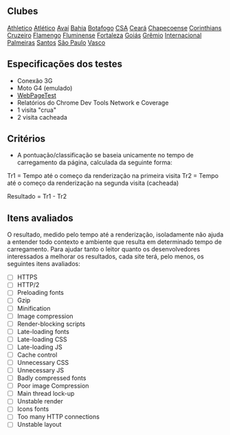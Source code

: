 ## Clubes

[Athletico](/clubes/athletico.md)
[Atlético](/clubes/atletico.md)
[Avaí](/clubes/avai.md)
[Bahia](/clubes/bahia.md)
[Botafogo](/clubes/botafogo.md)
[CSA](/clubes/csa.md)
[Ceará](/clubes/ceara.md)
[Chapecoense](/clubes/chapecoense.md)
[Corinthians](/clubes/corinthians.md)
[Cruzeiro](/clubes/cruzeiro.md)
[Flamengo](/clubes/flamengo.md)
[Fluminense](/clubes/fluminense.md)
[Fortaleza](/clubes/fortaleza.md)
[Goiás](/clubes/goias.md)
[Grêmio](/clubes/gremio.md)
[Internacional](/clubes/internacional.md)
[Palmeiras](/clubes/palmeiras.md)
[Santos](/clubes/santos.md)
[São Paulo](/clubes/sao-paulo.md)
[Vasco](/clubes/vasco.md)

## Especificações dos testes

- Conexão 3G
- Moto G4 (emulado)
- [WebPageTest](https://www.webpagetest.org/)
- Relatórios do Chrome Dev Tools Network e Coverage
- 1 visita "crua"
- 2 visita cacheada

## Critérios

- A pontuação/classificação se baseia unicamente no tempo de carregamento da página, calculada da seguinte forma:

Tr1 = Tempo até o começo da renderização na primeira visita
Tr2 = Tempo até o começo da renderização na segunda visita (cacheada)

Resultado = Tr1 - Tr2

## Itens avaliados

O resultado, medido pelo tempo até a renderização, isoladamente não ajuda a entender todo contexto e ambiente que resulta em determinado tempo de carregamento. Para ajudar tanto o leitor quanto os desenvolvedores interessados a melhorar os resultados, cada site terá, pelo menos, os seguintes itens avaliados:

- [ ] HTTPS
- [ ] HTTP/2
- [ ] Preloading fonts
- [ ] Gzip
- [ ] Minification
- [ ] Image compression
- [ ] Render-blocking scripts
- [ ] Late-loading fonts
- [ ] Late-loading CSS
- [ ] Late-loading JS
- [ ] Cache control
- [ ] Unnecessary CSS
- [ ] Unnecessary JS
- [ ] Badly compressed fonts
- [ ] Poor image Compression
- [ ] Main thread lock-up
- [ ] Unstable render
- [ ] Icons fonts
- [ ] Too many HTTP connections
- [ ] Unstable layout

